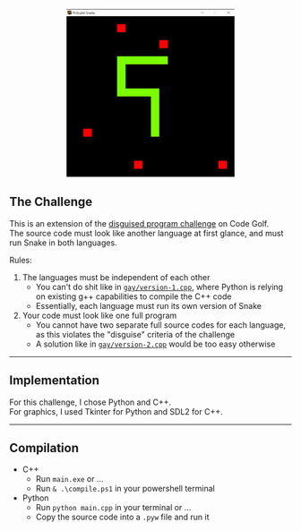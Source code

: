 <p align="center">
  <img src="demo.jpg" width=300 height=300 />
</p>

## The Challenge
This is an extension of the [disguised program challenge](https://codegolf.stackexchange.com/questions/15372/write-a-program-in-disguise) on Code Golf.  
The source code must look like another language at first glance, and must run Snake in both languages.      

Rules:
1. The languages must be independent of each other
   - You can't do shit like in [`gay/version-1.cpp`](https://github.com/WAP-Industries/Polyglot-Snake/blob/main/gay/version-1.cpp), where Python is relying on existing g++ capabilities to compile the C++ code
   - Essentially, each language must run its own version of Snake
2.  Your code must look like one full program
    - You cannot have two separate full source codes for each language, as this violates the "disguise" criteria of the challenge
    - A solution like in [`gay/version-2.cpp`](https://github.com/WAP-Industries/Polyglot-Snake/blob/main/gay/version-2.cpp) would be too easy otherwise

---

## Implementation
For this challenge, I chose Python and C++.    
For graphics, I used Tkinter for Python and SDL2 for C++.  

---

## Compilation
- C++
    - Run `main.exe` or ...
    - Run `& .\compile.ps1` in your powershell terminal
- Python
    - Run `python main.cpp` in your terminal or ...
    - Copy the source code into a `.pyw` file and run it
